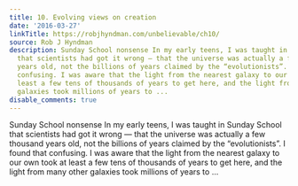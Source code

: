 ```yaml
---
title: 10. Evolving views on creation
date: '2016-03-27'
linkTitle: https://robjhyndman.com/unbelievable/ch10/
source: Rob J Hyndman
description: Sunday School nonsense In my early teens, I was taught in Sunday School
  that scientists had got it wrong — that the universe was actually a few thousand
  years old, not the billions of years claimed by the “evolutionists”. I found that
  confusing. I was aware that the light from the nearest galaxy to our own took at
  least a few tens of thousands of years to get here, and the light from many other
  galaxies took millions of years to ...
disable_comments: true
---
```

Sunday School nonsense In my early teens, I was taught in Sunday School that scientists had got it wrong — that the universe was actually a few thousand years old, not the billions of years claimed by the “evolutionists”. I found that confusing. I was aware that the light from the nearest galaxy to our own took at least a few tens of thousands of years to get here, and the light from many other galaxies took millions of years to ...